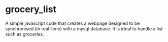 # grocery_list
A simple javascript code that creates a webpage designed to be synchronised (in real-time) with a mysql database. It is ideal to handle a list such as groceries.
